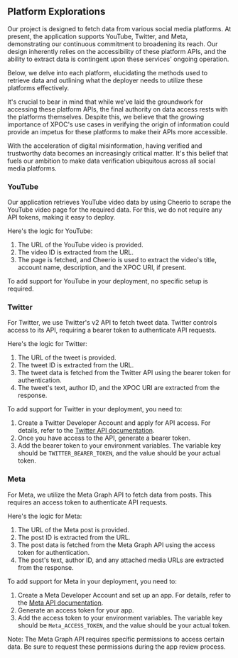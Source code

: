 ## Platform Explorations

Our project is designed to fetch data from various social media platforms. At present, the application supports YouTube, Twitter, and Meta, demonstrating our continuous commitment to broadening its reach. Our design inherently relies on the accessibility of these platform APIs, and the ability to extract data is contingent upon these services' ongoing operation.

Below, we delve into each platform, elucidating the methods used to retrieve data and outlining what the deployer needs to utilize these platforms effectively.

It's crucial to bear in mind that while we've laid the groundwork for accessing these platform APIs, the final authority on data access rests with the platforms themselves. Despite this, we believe that the growing importance of XPOC's use cases in verifying the origin of information could provide an impetus for these platforms to make their APIs more accessible.

With the acceleration of digital misinformation, having verified and trustworthy data becomes an increasingly critical matter. It's this belief that fuels our ambition to make data verification ubiquitous across all social media platforms.

### YouTube

Our application retrieves YouTube video data by using Cheerio to scrape the YouTube video page for the required data. For this, we do not require any API tokens, making it easy to deploy.

Here's the logic for YouTube:

1. The URL of the YouTube video is provided.
2. The video ID is extracted from the URL.
3. The page is fetched, and Cheerio is used to extract the video's title, account name, description, and the XPOC URI, if present.

To add support for YouTube in your deployment, no specific setup is required.

### Twitter

For Twitter, we use Twitter's v2 API to fetch tweet data. Twitter controls access to its API, requiring a bearer token to authenticate API requests.

Here's the logic for Twitter:

1. The URL of the tweet is provided.
2. The tweet ID is extracted from the URL.
3. The tweet data is fetched from the Twitter API using the bearer token for authentication.
4. The tweet's text, author ID, and the XPOC URI are extracted from the response.

To add support for Twitter in your deployment, you need to:

1. Create a Twitter Developer Account and apply for API access. For details, refer to the [Twitter API documentation](https://developer.twitter.com/en/docs).
2. Once you have access to the API, generate a bearer token.
3. Add the bearer token to your environment variables. The variable key should be `TWITTER_BEARER_TOKEN`, and the value should be your actual token.

### Meta

For Meta, we utilize the Meta Graph API to fetch data from posts. This requires an access token to authenticate API requests.

Here's the logic for Meta:

1. The URL of the Meta post is provided.
2. The post ID is extracted from the URL.
3. The post data is fetched from the Meta Graph API using the access token for authentication.
4. The post's text, author ID, and any attached media URLs are extracted from the response.

To add support for Meta in your deployment, you need to:

1. Create a Meta Developer Account and set up an app. For details, refer to the [Meta API documentation](https://developers.facebook.com/docs/graph-api/overview).
2. Generate an access token for your app.
3. Add the access token to your environment variables. The variable key should be `Meta_ACCESS_TOKEN`, and the value should be your actual token.

Note: The Meta Graph API requires specific permissions to access certain data. Be sure to request these permissions during the app review process.